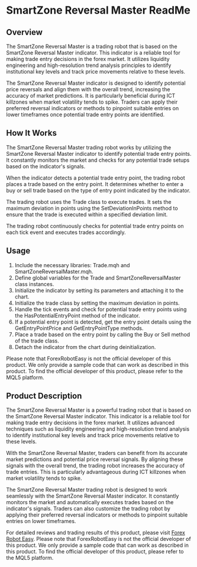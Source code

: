 # SmartZone Reversal Master ReadMe

## Overview
The SmartZone Reversal Master is a trading robot that is based on the SmartZone Reversal Master indicator. This indicator is a reliable tool for making trade entry decisions in the forex market. It utilizes liquidity engineering and high-resolution trend analysis principles to identify institutional key levels and track price movements relative to these levels. 

The SmartZone Reversal Master indicator is designed to identify potential price reversals and align them with the overall trend, increasing the accuracy of market predictions. It is particularly beneficial during ICT killzones when market volatility tends to spike. Traders can apply their preferred reversal indicators or methods to pinpoint suitable entries on lower timeframes once potential trade entry points are identified.

## How It Works
The SmartZone Reversal Master trading robot works by utilizing the SmartZone Reversal Master indicator to identify potential trade entry points. It constantly monitors the market and checks for any potential trade setups based on the indicator's signals.

When the indicator detects a potential trade entry point, the trading robot places a trade based on the entry point. It determines whether to enter a buy or sell trade based on the type of entry point indicated by the indicator. 

The trading robot uses the Trade class to execute trades. It sets the maximum deviation in points using the SetDeviationInPoints method to ensure that the trade is executed within a specified deviation limit. 

The trading robot continuously checks for potential trade entry points on each tick event and executes trades accordingly. 

## Usage
1. Include the necessary libraries: Trade.mqh and SmartZoneReversalMaster.mqh.
2. Define global variables for the Trade and SmartZoneReversalMaster class instances.
3. Initialize the indicator by setting its parameters and attaching it to the chart.
4. Initialize the trade class by setting the maximum deviation in points.
5. Handle the tick events and check for potential trade entry points using the HasPotentialEntryPoint method of the indicator.
6. If a potential entry point is detected, get the entry point details using the GetEntryPointPrice and GetEntryPointType methods.
7. Place a trade based on the entry point by calling the Buy or Sell method of the trade class.
8. Detach the indicator from the chart during deinitialization.

Please note that ForexRobotEasy is not the official developer of this product. We only provide a sample code that can work as described in this product. To find the official developer of this product, please refer to the MQL5 platform.

## Product Description
The SmartZone Reversal Master is a powerful trading robot that is based on the SmartZone Reversal Master indicator. This indicator is a reliable tool for making trade entry decisions in the forex market. It utilizes advanced techniques such as liquidity engineering and high-resolution trend analysis to identify institutional key levels and track price movements relative to these levels.

With the SmartZone Reversal Master, traders can benefit from its accurate market predictions and potential price reversal signals. By aligning these signals with the overall trend, the trading robot increases the accuracy of trade entries. This is particularly advantageous during ICT killzones when market volatility tends to spike.

The SmartZone Reversal Master trading robot is designed to work seamlessly with the SmartZone Reversal Master indicator. It constantly monitors the market and automatically executes trades based on the indicator's signals. Traders can also customize the trading robot by applying their preferred reversal indicators or methods to pinpoint suitable entries on lower timeframes.

For detailed reviews and trading results of this product, please visit [Forex Robot Easy](https://forexroboteasy.com/forex-robot-review/smartzone-reversal-master-review-on-forex-trade-entry-aid/). Please note that ForexRobotEasy is not the official developer of this product. We only provide a sample code that can work as described in this product. To find the official developer of this product, please refer to the MQL5 platform.
